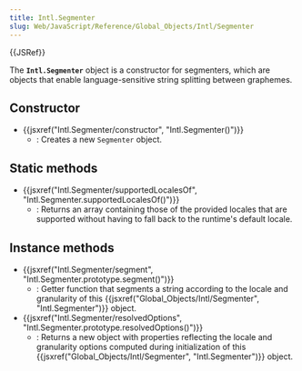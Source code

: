 ```yaml
---
title: Intl.Segmenter
slug: Web/JavaScript/Reference/Global_Objects/Intl/Segmenter
---
```

{{JSRef}}

The **`Intl.Segmenter`** object is a constructor for segmenters, which are objects that enable language-sensitive string splitting between graphemes.

## Constructor

- {{jsxref("Intl.Segmenter/constructor", "Intl.Segmenter()")}}
  - : Creates a new `Segmenter` object.

## Static methods

- {{jsxref("Intl.Segmenter/supportedLocalesOf", "Intl.Segmenter.supportedLocalesOf()")}}
  - : Returns an array containing those of the provided locales that are supported without having to fall back to the runtime's default locale.

## Instance methods

- {{jsxref("Intl.Segmenter/segment", "Intl.Segmenter.prototype.segment()")}}
  - : Getter function that segments a string according to the locale and granularity of this {{jsxref("Global_Objects/Intl/Segmenter", "Intl.Segmenter")}} object.
- {{jsxref("Intl.Segmenter/resolvedOptions", "Intl.Segmenter.prototype.resolvedOptions()")}}
  - : Returns a new object with properties reflecting the locale and granularity options computed during initialization of this {{jsxref("Global_Objects/Intl/Segmenter", "Intl.Segmenter")}} object.
